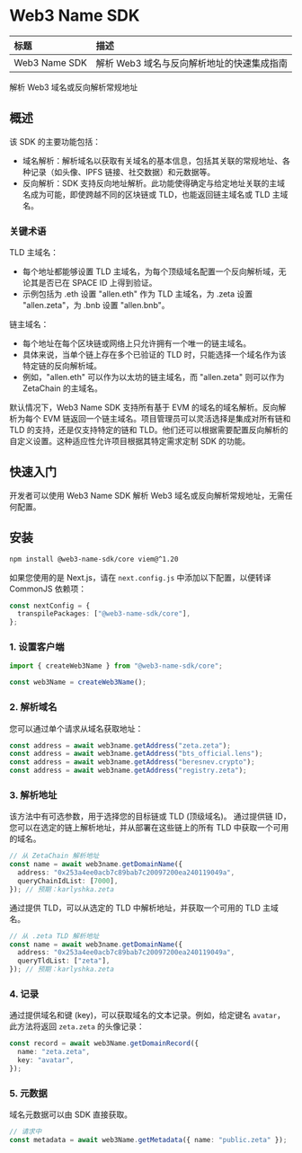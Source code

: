 # Web3 Name SDK

| 标题 | 描述 |
| :- | :- |
| Web3 Name SDK | 解析 Web3 域名与反向解析地址的快速集成指南 |

解析 Web3 域名或反向解析常规地址

## 概述

该 SDK 的主要功能包括：

- 域名解析：解析域名以获取有关域名的基本信息，包括其关联的常规地址、各种记录（如头像、IPFS 链接、社交数据）和元数据等。
- 反向解析：SDK 支持反向地址解析。此功能使得确定与给定地址关联的主域名成为可能，即使跨越不同的区块链或 TLD，也能返回链主域名或 TLD 主域名。

### 关键术语

TLD 主域名：

- 每个地址都能够设置 TLD 主域名，为每个顶级域名配置一个反向解析域，无论其是否已在 SPACE ID 上得到验证。
- 示例包括为 .eth 设置 "allen.eth" 作为 TLD 主域名，为 .zeta 设置 "allen.zeta"，为 .bnb 设置 "allen.bnb"。

链主域名：

- 每个地址在每个区块链或网络上只允许拥有一个唯一的链主域名。
- 具体来说，当单个链上存在多个已验证的 TLD 时，只能选择一个域名作为该特定链的反向解析域。
- 例如，"allen.eth" 可以作为以太坊的链主域名，而 "allen.zeta" 则可以作为 ZetaChain 的主域名。

默认情况下，Web3 Name SDK 支持所有基于 EVM 的域名的域名解析。反向解析为每个 EVM 链返回一个链主域名。项目管理员可以灵活选择是集成对所有链和 TLD 的支持，还是仅支持特定的链和 TLD。他们还可以根据需要配置反向解析的自定义设置。这种适应性允许项目根据其特定需求定制 SDK 的功能。

## 快速入门

开发者可以使用 Web3 Name SDK 解析 Web3 域名或反向解析常规地址，无需任何配置。

## 安装

```bash
npm install @web3-name-sdk/core viem@^1.20
```

如果您使用的是 Next.js，请在 `next.config.js` 中添加以下配置，以便转译 CommonJS 依赖项：

```typescript
const nextConfig = {
  transpilePackages: ["@web3-name-sdk/core"],
};
```

### 1. 设置客户端

```typescript
import { createWeb3Name } from "@web3-name-sdk/core";

const web3Name = createWeb3Name();
```

### 2. 解析域名

您可以通过单个请求从域名获取地址：

```typescript
const address = await web3name.getAddress("zeta.zeta");
const address = await web3name.getAddress("bts_official.lens");
const address = await web3name.getAddress("beresnev.crypto");
const address = await web3name.getAddress("registry.zeta");
```

### 3. 解析地址

该方法中有可选参数，用于选择您的目标链或 TLD (顶级域名)。
通过提供链 ID，您可以在选定的链上解析地址，并从部署在这些链上的所有 TLD 中获取一个可用的域名。

```typescript
// 从 ZetaChain 解析地址
const name = await web3name.getDomainName({
  address: "0x253a4ee0acb7c89bab7c20097200ea240119049a",
  queryChainIdList: [7000],
}); // 预期：karlyshka.zeta
```

通过提供 TLD，可以从选定的 TLD 中解析地址，并获取一个可用的 TLD 主域名。

```typescript
// 从 .zeta TLD 解析地址
const name = await web3name.getDomainName({
  address: "0x253a4ee0acb7c89bab7c20097200ea240119049a",
  queryTldList: ["zeta"],
}); // 预期：karlyshka.zeta
```

### 4. 记录

通过提供域名和键 (key)，可以获取域名的文本记录。例如，给定键名 `avatar`，此方法将返回 `zeta.zeta` 的头像记录：

```typescript
const record = await web3Name.getDomainRecord({
  name: "zeta.zeta",
  key: "avatar",
});
```

### 5. 元数据

域名元数据可以由 SDK 直接获取。

```typescript
// 请求中
const metadata = await web3Name.getMetadata({ name: "public.zeta" });
```
